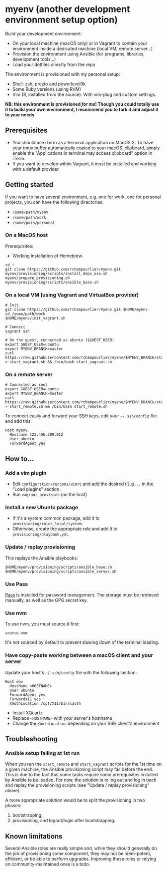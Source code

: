 # myenv (another development environment setup option)

Build your development environment:

- On your local machine (macOS only) or in Vagrant to contain your environment inside a dedicated machine (local VM, remote server...)
- Provision the environment using Ansible (for programs, libraries, development tools...)
- Load your dotfiles directly from the repo

The environment is provisioned with my personal setup:

- Shell: zsh, prezto and powerlevel9k
- Some Ruby versions (using RVM)
- Vim (8, installed from the source). With vim-plug and custom settings.

**NB: this environment is provisioned _for me_! Though you could totally use it to build your own environment, I recommend you to fork it and adjust it to your needs.**

## Prerequisites

- You should use iTerm as a terminal application on MacOS X. To have your tmux buffer automatically copied to your macOS' clipboard, simply enable the "Applications in terminal may access clipboard" option in iTerm.
- If you want to develop within Vagrant, it must be installed and working with a default provider.

## Getting started

If you want to have several environment, e.g. one for work, one for personal projects, you can have the following directories:

- `/some/path/myenv`
- `/some/path/work`
- `/some/path/personal`

### On a MacOS host

Prerequisites:

- Working installation of Homebrew.

```
cd ~
git clone https://github.com/rchampourlier/myenv.git
myenv/provisioning/scripts/install_deps_osx.sh
myenv/prepare_provisioning.sh
myenv/provisioning/scripts/ansible_base.sh

```

### On a local VM (using Vagrant and VirtualBox provider)

```
# Init
git clone https://github.com/rchampourlier/myenv.git $HOME/myenv
cd /some/path/work
$HOME/myenv/init_vagrant.sh

# Connect
vagrant ssh

# On the guest, connected as ubuntu ($GUEST_USER)
export GUEST_USER=ubuntu
export MYENV_BRANCH=master
curl https://raw.githubusercontent.com/rchampourlier/myenv/$MYENV_BRANCH/start_vagrant.sh > start_vagrant.sh && /bin/bash start_vagrant.sh
```

### On a remote server

```
# Connected as root
export GUEST_USER=ubuntu
export MYENV_BRANCH=master
curl https://raw.githubusercontent.com/rchampourlier/myenv/$MYENV_BRANCH/start_remote.sh > start_remote.sh && /bin/bash start_remote.sh
```

To connect easily and forward your SSH keys, edit your `~/.ssh/config` file and add this:

```
Host myenv
  Hostname 123.456.789.012
  User ubuntu
  ForwardAgent yes
```

## How to...

### Add a vim plugin

- Edit `configuration/runcoms/vimrc` and add the desired `Plug...` in the "Load plugins" section.
- Run `vagrant provision` (on the host)

### Install a new Ubuntu package

- If it's a system common package, add it to `provisioning/roles_local/system`.
- Otherwise, create the appropriate role and add it to `provisioning/playbook.yml`.

### Update / replay provisioning

This replays the Ansible playbooks:

```
$HOME/myenv/provisioning/scripts/ansible_base.sh
$HOME/myenv/provisioning/scripts/ansible_server.sh
```

### Use Pass

[Pass](https://www.passwordstore.org/) is installed for password management. The storage must be retrieved manually, as well as the GPG secret key.

### Use nvm

To use nvm, you must source it first:

    source-nvm

It's not sourced by default to prevent slowing down of the terminal loading.

### Have copy-paste working between a macOS client and your server

Update your host's `~/.ssh/config` file with the following section:

```
Host dev
  HostName <HOSTNAME>
  User ubuntu
  ForwardAgent yes
  ForwardX11 yes
  XAuthLocation /opt/X11/bin/xauth
```

- Install XQuartz
- Replace `<HOSTNAME>` with your server's hostname
- Change the `XAuthLocation` depending on your SSH client's environment

## Troubleshooting

### Ansible setup failing at 1st run

When you run the `start_remote` and `start_vagrant` scripts for the 1st time on a given machine, the Ansible provisioning script may fail before the end. This is due to the fact that some tasks require some prerequisites installed by Ansible to be loaded. For now, the solution is to log out and log in back and replay the provisioning scripts (see "Update / replay provisioning" above).

A more appropriate solution would be to split the provisioning in two phases:

1. bootstrapping,
2. provisioning, and logout/login after bootstrapping.

## Known limitations

Several Ansible roles are really simple and, while they should generally do the job of provisioning some component, they may not be idem-potent, efficient, or be able to perform upgrades. Improving these roles or relying on community-maintained ones is a todo.
